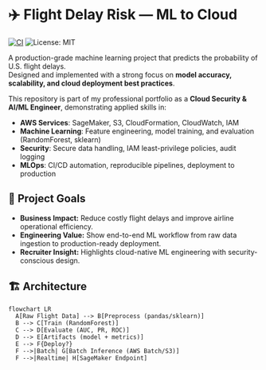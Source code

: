 # ✈️ Flight Delay Risk — ML to Cloud
[![CI](https://github.com/saidnoor-bot/aws-sagemaker-flight-delays/actions/workflows/ci.yml/badge.svg)](https://github.com/saidnoor-bot/aws-sagemaker-flight-delays/actions/workflows/ci.yml) ![License: MIT](https://img.shields.io/badge/License-MIT-green.svg)

A production-grade machine learning project that predicts the probability of U.S. flight delays.  
Designed and implemented with a strong focus on **model accuracy, scalability, and cloud deployment best practices**.

This repository is part of my professional portfolio as a **Cloud Security & AI/ML Engineer**, demonstrating applied skills in:
- **AWS Services**: SageMaker, S3, CloudFormation, CloudWatch, IAM
- **Machine Learning**: Feature engineering, model training, and evaluation (RandomForest, sklearn)
- **Security**: Secure data handling, IAM least-privilege policies, audit logging
- **MLOps**: CI/CD automation, reproducible pipelines, deployment to production

## 🧠 Project Goals
- **Business Impact:** Reduce costly flight delays and improve airline operational efficiency.
- **Engineering Value:** Show end-to-end ML workflow from raw data ingestion to production-ready deployment.
- **Recruiter Insight:** Highlights cloud-native ML engineering with security-conscious design.

## 🏗 Architecture
```mermaid
flowchart LR
  A[Raw Flight Data] --> B[Preprocess (pandas/sklearn)]
  B --> C[Train (RandomForest)]
  C --> D[Evaluate (AUC, PR, ROC)]
  D --> E[Artifacts (model + metrics)]
  E --> F{Deploy?}
  F -->|Batch| G[Batch Inference (AWS Batch/S3)]
  F -->|Realtime| H[SageMaker Endpoint]

